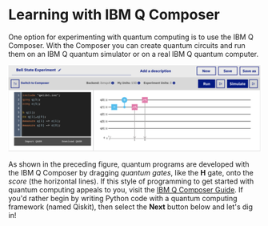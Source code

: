 # Learning with IBM Q Composer

One option for experimenting with quantum computing is to use the IBM Q Composer. With the Composer you can create quantum circuits and run them on an IBM Q quantum simulator or on a real IBM Q quantum computer.

![IBM Q Composer with QASM panel displayed](.gitbook/assets/6863c29ba6ea9191de8a6828c11b3e54.png)

As shown in the preceding figure, quantum programs are developed with the IBM Q Composer by dragging _quantum gates_, like the **H** gate, onto the _score_ \(the horizontal lines\). If this style of programming to get started with quantum computing appeals to you, visit the [IBM Q Composer Guide](https://learnqiskit.gitbook.io/composerguide/). If you'd rather begin by writing Python code with a quantum computing framework \(named Qiskit\), then select the **Next** button below and let's dig in!

